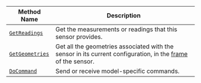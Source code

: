 Method Name | Description
----------- | -----------
[`GetReadings`](/components/sensor/#getreadings) | Get the measurements or readings that this sensor provides.
[`GetGeometries`](/components/sensor/#getgeometries) | Get all the geometries associated with the sensor in its current configuration, in the [frame](/services/frame-system) of the sensor.
[`DoCommand`](/components/sensor/#docommand) | Send or receive model-specific commands.
